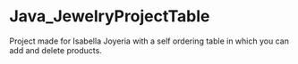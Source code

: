 # Java_JewelryProjectTable
Project made for Isabella Joyeria with a self ordering table in which you can add and delete products.

